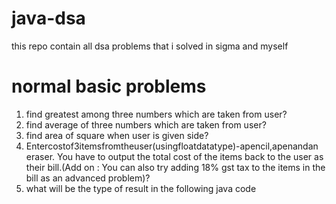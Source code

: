 # java-dsa

this repo contain all dsa problems that i solved in sigma and myself

# normal basic problems

1. find greatest among three numbers which are taken from user?
2. find average of three numbers which are taken from user?
3. find area of square when user is given side?
4. Entercostof3itemsfromtheuser(usingfloatdatatype)-apencil,apenandan eraser. You have to output the total cost of the items back to the user as their bill.(Add on : You can also try adding 18% gst tax to the items in the bill as an advanced problem)?
5. what will be the type of result in the following java code
